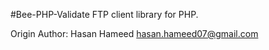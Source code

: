 #Bee-PHP-Validate
FTP client library for PHP.


Origin Author: Hasan Hameed <hasan.hameed07@gmail.com>